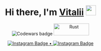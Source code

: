 <h1 align="center">Hi there, I'm <a href="https://daniilshat.ru/" target="_blank">Vitalii</a> 
<img src="https://github.com/blackcater/blackcater/raw/main/images/Hi.gif" height="32"/></h1>



<p align="center">
  <img src="https://www.codewars.com/users/Gwar/badges/large" alt="Codewars badge">

  <img src="https://img.shields.io/badge/rust-%23000000.svg?style=for-the-badge&logo=rust&logoColor=white" alt="Rust" style="width: 8em; height: 2.7em;">
</p>
<p align="center">
  <a href="https://www.linkedin.com/in/vitalii-maliukov-9b7455260/">
  <img src="https://img.shields.io/badge/vitalii_maliukov-%230077B5.svg?style=for-the-badge&logo=linkedin&logoColor=white" alt="Instagram Badge"> •
  
  
  <a href="https://instagram.com/_vitalii.maliukov_">
  <img src="https://img.shields.io/badge/-_vitalii.maliukov_-e4405f?style=for-the-badge&logo=Instagram&logoColor=white" alt="Instagram Badge">
</a>

</p>

